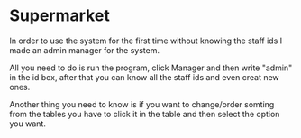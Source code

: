 # Supermarket
In order to use the system for the first time without knowing the staff ids I made an admin manager for the system.

All you need to do is run the program, click Manager and then write "admin" in the id box, after that you can know all the staff ids and even creat new ones.

Another thing you need to know is if you want to change/order somting from the tables you have to click it in the table and then select the option you want.
